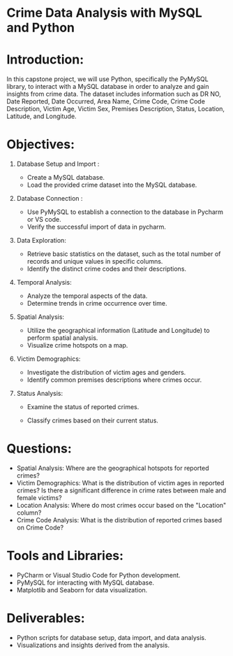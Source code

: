 # Crime Data Analysis with MySQL and Python

# Introduction:
In this capstone project, we will use Python, specifically the PyMySQL library, to interact with a MySQL database in order to analyze and gain insights from crime data. The dataset includes information such as DR NO, Date Reported, Date Occurred, Area Name, Crime Code, Crime Code Description, Victim Age, Victim Sex, Premises Description, Status, Location, Latitude, and Longitude.
# Objectives:

1. Database Setup and Import :

      - Create a MySQL database.
      - Load the provided crime dataset into the MySQL database.
2. Database Connection :
   
   - Use PyMySQL to establish a connection to the database in Pycharm or VS code.
   - Verify the successful import of data in pycharm.
3. Data Exploration:
   
   - Retrieve basic statistics on the dataset, such as the total number of records and unique values in specific columns.
   
   - Identify the distinct crime codes and their descriptions.
4. Temporal Analysis:
  
   - Analyze the temporal aspects of the data.
   
   - Determine trends in crime occurrence over time.
5. Spatial Analysis:
   
   - Utilize the geographical information (Latitude and Longitude) to perform spatial analysis.
   
   - Visualize crime hotspots on a map.
6. Victim Demographics:
   
   - Investigate the distribution of victim ages and genders.
   
   - Identify common premises descriptions where crimes occur.

7. Status Analysis:
  
    - Examine the status of reported crimes.
   
    - Classify crimes based on their current status.

# Questions:
* Spatial Analysis:
Where are the geographical hotspots for reported crimes?
 
* Victim Demographics:
What is the distribution of victim ages in reported crimes?
Is there a significant difference in crime rates between male and female victims?
 
* Location Analysis:
Where do most crimes occur based on the "Location" column?
 
* Crime Code Analysis:
What is the distribution of reported crimes based on Crime Code?
 
# Tools and Libraries:
- PyCharm or Visual Studio Code for Python development.
- PyMySQL for interacting with MySQL database.
- Matplotlib and Seaborn for data visualization.
# Deliverables:
- Python scripts for database setup, data import, and data analysis.
- Visualizations and insights derived from the analysis.
 
